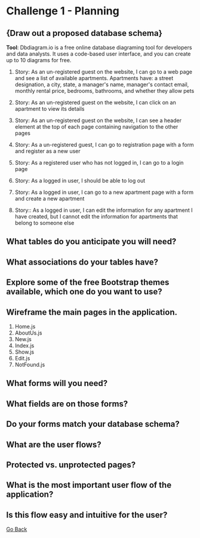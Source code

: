 # Challenge 1 - Planning
## {Draw out a proposed database schema}

**Tool**: Dbdiagram.io is a free online database diagraming tool for developers and data analysts. It uses a code-based user interface, and you can create up to 10 diagrams for free.

 1. Story: As an un-registered guest on the website, I can go to a web page and see a list of available apartments. Apartments have: a street designation, a city, state, a manager's name, manager's contact email, monthly rental price, bedrooms, bathrooms, and whether they allow pets

 2. Story: As an un-registered guest on the website, I can click on an apartment to view its details

 3. Story: As an un-registered guest on the website, I can see a header element at the top of each page containing navigation to the other pages

 4. Story: As a un-registered guest, I can go to registration page with a form and register as a new user

 5. Story: As a registered user who has not logged in, I can go to a login page

 6. Story: As a logged in user, I should be able to log out

 7. Story: As a logged in user, I can go to a new apartment page with a form and create a new apartment

 8. Story:: As a logged in user, I can edit the information for any apartment I have created, but I cannot edit the information for apartments that belong to someone else





## What tables do you anticipate you will need?
## What associations do your tables have?
## Explore some of the free Bootstrap themes available, which one do you want to use?
## Wireframe the main pages in the application.
 1. Home.js
 2. AboutUs.js
 3. New.js
 4. Index.js
 5. Show.js
 6. Edit.js
 7. NotFound.js
## What forms will you need?
## What fields are on those forms?
## Do your forms match your database schema?
## What are the user flows?
## Protected vs. unprotected pages?
## What is the most important user flow of the application?
## Is this flow easy and intuitive for the user?

[ Go Back ](https://github.com/yanxu2021/ApartmentUs/blob/main/README.md)
